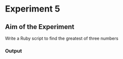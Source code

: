 # Experiment 5
## Aim of the Experiment
Write a Ruby script to find the greatest of three numbers

### Output

